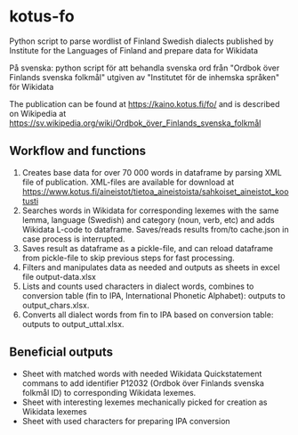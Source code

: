 # kotus-fo
Python script to parse wordlist of Finland Swedish dialects published by Institute for the Languages of Finland and prepare data for Wikidata

På svenska: python script för att behandla svenska ord från "Ordbok över Finlands svenska folkmål" utgiven av "Institutet för de inhemska språken" för Wikidata

The publication can be found at https://kaino.kotus.fi/fo/ and is described on Wikipedia at https://sv.wikipedia.org/wiki/Ordbok_över_Finlands_svenska_folkmål

## Workflow and functions
1. Creates base data for over 70 000 words in dataframe by parsing XML file of publication. XML-files are available for download at https://www.kotus.fi/aineistot/tietoa_aineistoista/sahkoiset_aineistot_kootusti
2. Searches words in Wikidata for corresponding lexemes with the same lemma, language (Swedish) and category (noun, verb, etc) and adds Wikidata L-code to dataframe. Saves/reads results from/to cache.json in case process is interrupted. 
3. Saves result as dataframe as a pickle-file, and can reload dataframe from pickle-file to skip previous steps for fast processing. 
4. Filters and manipulates data as needed and outputs as sheets in excel file output-data.xlsx
5. Lists and counts used characters in dialect words, combines to conversion table (fin to IPA, International Phonetic Alphabet): outputs to output_chars.xlsx. 
6. Converts all dialect words from fin to IPA based on conversion table: outputs to output_uttal.xlsx. 

## Beneficial outputs
- Sheet with matched words with needed Wikidata Quickstatement commans to add identifier P12032 (Ordbok över Finlands svenska folkmål ID) to corresponding Wikidata lexemes. 
- Sheet with interesting lexemes mechanically picked for creation as Wikidata lexemes
- Sheet with used characters for preparing IPA conversion
